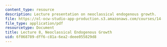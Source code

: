 ```yaml
---
content_type: resource
description: Lecture presentation on neoclassical endogenous growth.
file: https://ol-ocw-studio-app-production.s3.amazonaws.com/courses/14-452-economic-growth-fall-2016/6f068789dff6c81a6ea2deee055829d8_MIT14_452F16_Lec8.pdf
file_type: application/pdf
resourcetype: Document
title: Lecture 8, Neoclassical Endogenous Growth
uid: 6f068789-dff6-c81a-6ea2-deee055829d8
---
```


